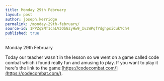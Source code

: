 ```yaml
---
title: Monday 29th February
layout: post
author: joseph.kerridge
permalink: /monday-29th-february/
source-id: 1PPZqSNT1caLV3ObGzyHw9_IvzWPqfYdghpsiCukYCh4
published: true
---
```

Monday 29th February

Today our teacher wasn't in the lesson so we went on a game called code combat which i found really fun and amusing to play. If you want to play it here's the link to the game:[https://codecombat.com/](https://codecombat.com/).

